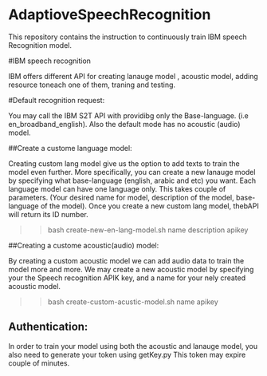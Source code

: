 # AdaptioveSpeechRecognition
This repository contains the instruction to continuously train IBM speech Recognition model. 

#IBM speech recognition

IBM offers different API for creating lanauge model , acoustic model, adding resource toneach one of them, traning and testing.

#Default recognition request:

You may call the IBM S2T API with providibg only the Base-language. (i.e en_broadband_english).
Also the default mode has no acoustic (audio) model.

##Create a custome language model:

Creating custom lang model give us the option to add texts to train the model even further. More specifically, you can create a new lanauge model by specifying what base-language (english, arabic and etc) you want. Each language model can have one language only.
This takes couple of parameters. (Your desired name for model, description of the model, base-language of the model). Once you create a new custom lang model, thebAPI will return its ID number.

>> bash create-new-en-lang-model.sh name description apikey



##Creating a custome acoustic(audio) model:

By creating a custom acoustic model we can add audio data to train the model more and more. We may create a new acoustic model by specifying your the Speech recognition APIK key, and a name for your nely created acoustic model. 

>> bash create-custom-acustic-model.sh name apikey



## Authentication:
In order to train your model using both the acoustic and lanauge model, you also need to generate your token using getKey.py
This token may expire couple of minutes. 

